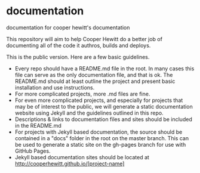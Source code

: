 # documentation
documentation for cooper hewitt's documentation

This repository will aim to help Cooper Hewitt do a better job of documenting all of the code it authros, builds and deploys.

This is the public version. Here are a few basic guidelines.

* Every repo should have a README.md file in the root. In many cases this file can serve as the only documentation file, and that is ok. The README.md should at least outline the project and present basic installation and use instructions.
* For more complicated projects, more .md files are fine.
* For even more complicated projects, and especially for projects that may be of interest to the public, we will generate a static documentation website using Jekyll and the guidelines outlined in this repo.
* Descriptions & links to documentation files and sites should be included in the README.md
* For projects with Jekyll based documentation, the source should be contained in a "docs" folder in the root on the master branch. This can be used to generate a static site on the gh-pages branch for use with GitHub Pages.
* Jekyll based documentation sites should be located at http://cooperhewitt.github.io/[project-name]
